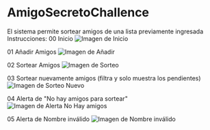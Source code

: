 # AmigoSecretoChallence
El sistema permite sortear amigos de una lista previamente ingresada 
Instrucciones:
00 Inicio 
![Imagen de Inicio](ImagesReadme/00_Inicio.jpg)

01 Añadir Amigos
![Imagen de Añadir](ImagesReadme/01_Añadir_Amigos.jpg)

02 Sortear Amigos
![Imagen de Sorteo](ImagesReadme/02_Sortear_Amigos.jpg)

03 Sortear nuevamente amigos (filtra y solo muestra los pendientes)
![Imagen de Sorteo Nuevo](ImagesReadme/03_Sortear_nuevamente_Amigo_I.jpg)

04 Alerta de "No hay amigos para sortear"
![Imagen de Alerta No Hay amigos](ImagesReadme/04_Alerta_de_No_hay_amigos_para_sortear.jpg)

05 Alerta de Nombre inválido
![Imagen de Nombre inválido](ImagesReadme/05_Alerta_de_Nombre_inválido.jpg)
